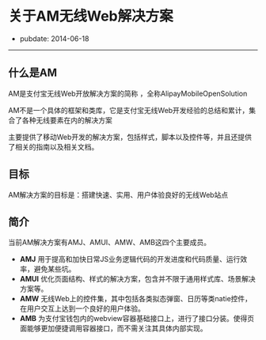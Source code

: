 # 关于AM无线Web解决方案

- pubdate: 2014-06-18

---

## 什么是AM
AM是支付宝无线Web开放解决方案的简称 ，全称AlipayMobileOpenSolution

AM不是一个具体的框架和类库，它是支付宝无线Web开发经验的总结和累计，集合了各种无线要素在内的解决方案

主要提供了移动Web开发的解决方案，包括样式，脚本以及控件等，并且还提供了相关的指南以及相关文档。

## 目标
AM解决方案的目标是：搭建快速、实用、用户体验良好的无线Web站点

## 简介
当前AM解决方案有AMJ、AMUI、AMW、AMB这四个主要成员。

* __AMJ__ 用于提高和加快日常JS业务逻辑代码的开发进度和代码质量、运行效率，避免某些坑。
* __AMUI__ 优化页面结构、样式的解决方案，包含并不限于通用样式库、场景解决方案等。
* __AMW__ 无线Web上的控件集，其中包括各类拟态弹窗、日历等类natie控件，在用户交互上达到一个良好的用户体验。
* __AMB__ 为支付宝钱包内的webview容器基础接口上，进行了接口分装。使得页面能够更加便捷调用容器接口，而不需关注其具体内部实现。

